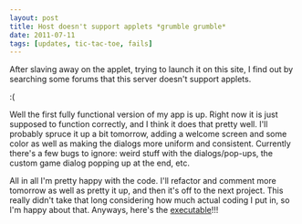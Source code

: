 ```yaml
---
layout: post
title: Host doesn't support applets *grumble grumble*
date: 2011-07-11
tags: [updates, tic-tac-toe, fails]
---
```


After slaving away on the applet, trying to launch it on this site, I find out by searching some forums that this server doesn't support applets.

:(

<!--more-->

Well the first fully functional version of my app is up. Right now it is just supposed to function correctly, and I think it does that pretty well. I'll probably spruce it up a bit tomorrow, adding a welcome screen and some color as well as making the dialogs more uniform and consistent. Currently there's a few bugs to ignore: weird stuff with the dialogs/pop-ups, the custom game dialog popping up at the end, etc.

All in all I'm pretty happy with the code. I'll refactor and comment more tomorrow as well as pretty it up, and then it's off to the next project. This really didn't take that long considering how much actual coding I put in, so I'm happy about that. Anyways, here's the <a href="projects.php?project=4">executable</a>!!!
